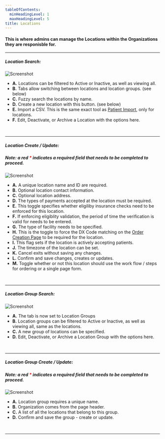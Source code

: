 ```yaml
---
tableOfContents:
  minHeadingLevel: 1
  maxHeadingLevel: 5
title: Locations
---
```


#### This is where admins can manage the Locations within the Organizations they are responisble for.

<hr />

##### Location Search:

![Screenshot](/screenPrints/LocSearch.png)

- **A.** Locations can be filtered to Active or Inactive, as well as viewing all.
- **B.** Tabs allow switching between locations and location groups. (see below)
- **C.** Fuzzy search the locations by name.
- **D.** Create a new location with this button. (see below)
- **E.** Import a CSV.  This is the same exact tool as [Patient Import](/patients/import/), only for locations.
- **F.** Edit, Deactivate, or Archive a Location with the options here.

<br />

<hr />

##### Location Create / Update:
##### Note: a red <b style="color: red;">*</b> indicates a required field that needs to be completed to proceed.

![Screenshot](/screenPrints/LocEdit.png)

- **A.** A unique location name and ID are required.
- **B.** Optional location contact information.
- **C.** Optional location address.
- **D.** The types of payments accepted at the location must be required.
- **E.** This toggle specifies whether eligiliby insurance checks need to be enforced for this location.
- **F.** If enforcing eligiblity validation, the period of time the verification is valid for needs to be entered.
- **G.** The type of facility needs to be specified.
- **H.** This is the toggle to force the DX Code matching on the [Order Creation Page](/orders/add_edit/) to be required for the location.
- **I.** This flag sets if the location is actively accepting patients.
- **J.** The timezone of the location can be set.
- **K.** Cancel exits without saving any changes.
- **L.** Confirm and save changes, creates or updates.
- **M.** Toggle whether or not this location should use the work flow / steps for ordering or a single page form.

<br />

<hr />

##### Location Group Search:

![Screenshot](/screenPrints/LocGroup1.png)

- **A.** The tab is now set to Location Groups
- **B.** Location groups can be filtered to Active or Inactive, as well as viewing all, same as the locations.
- **C.** A new group of locations can be specified.
- **D.** Edit, Deactivate, or Archive a Location Group with the options here.

<br />

<hr />

##### Location Group Create / Update:
##### Note: a red <b style="color: red;">*</b> indicates a required field that needs to be completed to proceed.

![Screenshot](/screenPrints/LocGroup2.png)

- **A.** Location group requires a unique name.
- **B.** Organization comes from the page header.
- **C.** A list of all the locations that belong to this group.
- **D.** Confirm and save the group - create or update.

<br />

<hr />